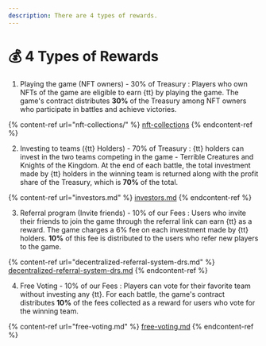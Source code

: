 ```yaml
---
description: There are 4 types of rewards.
---
```


# 💰 4 Types of Rewards

1. Playing the game (NFT owners) - 30% of Treasury
: Players who own NFTs of the game are eligible to earn {tt} by playing the game. 
The game's contract distributes **30%** of the Treasury among NFT owners who participate 
in battles and achieve victories.

{% content-ref url="nft-collections/" %}
[nft-collections](nft-collections/)
{% endcontent-ref %}

2. Investing to teams ({tt} Holders) - 70% of Treasury
: {tt} holders can invest in the two teams competing in the game - Terrible Creatures 
and Knights of the Kingdom. At the end of each battle, the total investment made by {tt} 
holders in the winning team is returned along with the profit share of the Treasury, 
which is **70%** of the total.

{% content-ref url="investors.md" %}
[investors.md](investors.md)
{% endcontent-ref %}

3. Referral program (Invite friends) - 10% of our Fees
: Users who invite their friends to join the game through the referral link can 
earn {tt} as a reward. The game charges a 6% fee on each investment made by {tt} holders. 
**10%** of this fee is distributed to the users who refer new players to the game.

{% content-ref url="decentralized-referral-system-drs.md" %}
[decentralized-referral-system-drs.md](decentralized-referral-system-drs.md)
{% endcontent-ref %}

4. Free Voting - 10% of our Fees 
: Players can vote for their favorite team without investing any {tt}. For each battle, 
the game's contract distributes **10%** of the fees collected as a reward for users who vote 
for the winning team.

{% content-ref url="free-voting.md" %}
[free-voting.md](free-voting.md)
{% endcontent-ref %}
